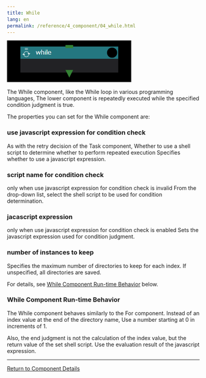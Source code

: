 ```yaml
---
title: While
lang: en
permalink: /reference/4_component/04_while.html
---
```


![img](./img/while.png "while")


The While component, like the While loop in various programming languages,
The lower component is repeatedly executed while the specified condition judgment is true.

The properties you can set for the While component are:

### use javascript expression for condition check
As with the retry decision of the Task component,
Whether to use a shell script to determine whether to perform repeated execution
Specifies whether to use a javascript expression.

### script name for condition check
only when use javascript expression for condition check is invalid
From the drop-down list, select the shell script to be used for condition determination.

### jacascript expression
only when use javascript expression for condition check is enabled
Sets the javascript expression used for condition judgment.

### number of instances to keep
Specifies the maximum number of directories to keep for each index.
If unspecified, all directories are saved.

For details, see [While Component Run-time Behavior](#while-component-run-time-behavior) below.

### While Component Run-time Behavior
The While component behaves similarly to the For component.
Instead of an index value at the end of the directory name,
Use a number starting at 0 in increments of 1.

Also, the end judgment is not the calculation of the index value, but the return value of the set shell script.
Use the evaluation result of the javascript expression.

--------
[Return to Component Details]({{site.baseurl}}/reference/4_component/)

